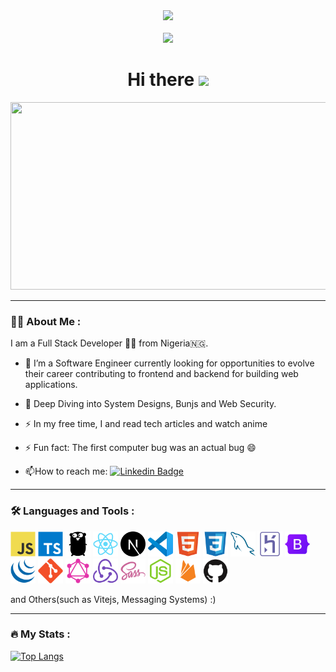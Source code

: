 
<div id='header' align='center'>
  <img src='https://avatars.githubusercontent.com/u/81351455?s=400&v=4' width='100' />
</div>

<br/>

<div id='badges' align='center'>
  <a href='https://www.linkedin.com/in/obafemi-ishola'>
      <img src='https://img.shields.io/badge/LinkedIn-blue?logo=linkedin&logoColor=white&?style=plastic' width='100'/>
  </a>
<!--   <a href='https://femiport.web.app'>
    <img src='https://img.shields.io/static/v1?label=Portfolio&message=Femi-Portfolio&color=success' width='170'/>
  </a>   -->
</div>

<h1 align='center'> Hi there  <img src="https://media.giphy.com/media/hvRJCLFzcasrR4ia7z/giphy.gif" width="30px"/></h1>

<div align="center">
  <img src="https://media.giphy.com/media/dWesBcTLavkZuG35MI/giphy.gif" width="600" height="300"/>
</div>

---
### :man_technologist: About Me :

I am a Full Stack Developer :technologist: from Nigeria:nigeria:.

- :telescope: I’m a Software Engineer currently looking for opportunities to evolve their career contributing to frontend and backend for building web applications.

- :seedling: Deep Diving into System Designs, Bunjs and Web Security.

- :zap: In my free time, I and read tech articles and watch anime

- ⚡ Fun fact: The first computer bug was an actual bug :smile: 

- :mailbox:How to reach me: [![Linkedin Badge](https://img.shields.io/badge/-Obafemi-blue?style=plastic&logo=Linkedin&logoColor=white)](https://www.linkedin.com/in/obafemi-ishola)

---

### :hammer_and_wrench: Languages and Tools :

<div>
  <img src='https://raw.githubusercontent.com/devicons/devicon/1119b9f84c0290e0f0b38982099a2bd027a48bf1/icons/javascript/javascript-original.svg' width='40' height='40'/>
  <img src='https://raw.githubusercontent.com/devicons/devicon/1119b9f84c0290e0f0b38982099a2bd027a48bf1/icons/typescript/typescript-original.svg' width='40' height='40'/>
  <img src='https://raw.githubusercontent.com/devicons/devicon/master/icons/go/go-plain.svg' width='40' height='40'/>
   <img src='https://raw.githubusercontent.com/devicons/devicon/1119b9f84c0290e0f0b38982099a2bd027a48bf1/icons/react/react-original.svg' width='40' height='40'/>
   <img src='https://raw.githubusercontent.com/devicons/devicon/master/icons/nextjs/nextjs-original.svg' width='40' height='40'/>
   <img src='https://raw.githubusercontent.com/devicons/devicon/1119b9f84c0290e0f0b38982099a2bd027a48bf1/icons/vscode/vscode-original.svg' width='40' height='40'/>
   <img src='https://raw.githubusercontent.com/devicons/devicon/1119b9f84c0290e0f0b38982099a2bd027a48bf1/icons/html5/html5-original.svg' width='40' height='40'/>
   <img src='https://raw.githubusercontent.com/devicons/devicon/1119b9f84c0290e0f0b38982099a2bd027a48bf1/icons/css3/css3-original.svg' width='40' height='40'/>
   <img src='https://raw.githubusercontent.com/devicons/devicon/1119b9f84c0290e0f0b38982099a2bd027a48bf1/icons/mysql/mysql-original.svg' width='40' height='40'/>
   <img src='https://raw.githubusercontent.com/devicons/devicon/1119b9f84c0290e0f0b38982099a2bd027a48bf1/icons/heroku/heroku-original.svg' width='40' height='40'/>
   <img src='https://raw.githubusercontent.com/devicons/devicon/1119b9f84c0290e0f0b38982099a2bd027a48bf1/icons/bootstrap/bootstrap-original.svg' width='40' height='40' />
   <img src='https://raw.githubusercontent.com/devicons/devicon/1119b9f84c0290e0f0b38982099a2bd027a48bf1/icons/jquery/jquery-original.svg' width='40' height='40' />
   <img src='https://raw.githubusercontent.com/devicons/devicon/1119b9f84c0290e0f0b38982099a2bd027a48bf1/icons/git/git-original.svg' width='40' height='40' />
   <img src='https://raw.githubusercontent.com/devicons/devicon/1119b9f84c0290e0f0b38982099a2bd027a48bf1/icons/graphql/graphql-plain.svg' width='40' height='40' />
  <img src='https://raw.githubusercontent.com/devicons/devicon/1119b9f84c0290e0f0b38982099a2bd027a48bf1/icons/redux/redux-original.svg' width='40' height='40' />
  <img src='https://raw.githubusercontent.com/devicons/devicon/1119b9f84c0290e0f0b38982099a2bd027a48bf1/icons/sass/sass-original.svg' width='40' height='40' />
  <img src='https://raw.githubusercontent.com/devicons/devicon/1119b9f84c0290e0f0b38982099a2bd027a48bf1/icons/nodejs/nodejs-original.svg' width='40' height='40'/>
  <img src='https://raw.githubusercontent.com/devicons/devicon/1119b9f84c0290e0f0b38982099a2bd027a48bf1/icons/firebase/firebase-plain.svg' width='40' height='40'/>
  <img src='https://raw.githubusercontent.com/devicons/devicon/1119b9f84c0290e0f0b38982099a2bd027a48bf1/icons/github/github-original.svg' width='40' height='40'/>
  <p color='blue'>and Others(such as Vitejs, Messaging Systems) :)</p> 
</div>

---

### :fire: My Stats :

[![Top Langs](https://github-readme-stats.vercel.app/api/top-langs/?username=timfemey)](https://github.com/anuraghazra/github-readme-stats)

<!--
**timfemey/timfemey** is a ✨ _special_ ✨ repository because its `README.md` (this file) appears on your GitHub profile.

Here are some ideas to get you started:

- 🔭 I’m currently working on ...
- 🌱 I’m currently learning ...
- 👯 I’m looking to collaborate on ...
- 🤔 I’m looking for help with ...
- 💬 Ask me about ...
- 📫 How to reach me: ...
- 😄 Pronouns: ...
- ⚡ Fun fact: ...
-->
